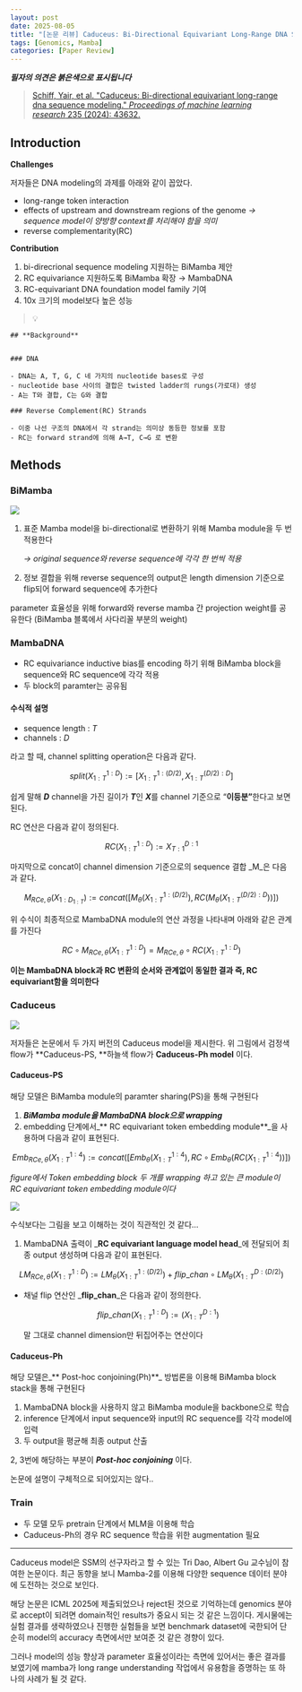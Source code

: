 ```yaml
---
layout: post
date: 2025-08-05
title: "[논문 리뷰] Caduceus: Bi-Directional Equivariant Long-Range DNA Sequence Modeling"
tags: [Genomics, Mamba]
categories: [Paper Review]
---
```


<span class="notion-red">_**필자의 의견은 붉은색으로 표시됩니다**_</span>


> [Schiff, Yair, et al. "Caduceus: Bi-directional equivariant long-range dna sequence modeling." ](https://pmc.ncbi.nlm.nih.gov/articles/PMC12189541/)[_Proceedings of machine learning research_](https://pmc.ncbi.nlm.nih.gov/articles/PMC12189541/)[ 235 (2024): 43632.](https://pmc.ncbi.nlm.nih.gov/articles/PMC12189541/)



## Introduction


**Challenges**


저자들은 DNA modeling의 과제를 아래와 같이 꼽았다.

- long-range token interaction
- effects of upstream and downstream regions of the genome 
_→ sequence model이 양방향 context를 처리해야 함을 의미_
- reverse complementarity(RC)

**Contribution**

1. bi-direcrional sequence modeling 지원하는 BiMamba 제안
1. RC equivariance 지원하도록 BiMamba 확장 → MambaDNA
1. RC-equivariant DNA foundation model family 기여
1. 10x 크기의 model보다 높은 성능

> 💡 


	## **Background**


	### DNA

	- DNA는 A, T, G, C 네 가지의 nucleotide bases로 구성
	- nucleotide base 사이의 결합은 twisted ladder의 rungs(가로대) 생성
	- A는 T와 결합, C는 G와 결합

	### Reverse Complement(RC) Strands

	- 이중 나선 구조의 DNA에서 각 strand는 의미상 동등한 정보를 포함
	- RC는 forward strand에 의해 A→T, C→G 로 변환


## Methods



### BiMamba


![](https://prod-files-secure.s3.us-west-2.amazonaws.com/542b861c-36a8-4051-84e5-8804b6728dba/2c247d59-7815-4980-99f0-8f0d21f445a7/image.png?X-Amz-Algorithm=AWS4-HMAC-SHA256&X-Amz-Content-Sha256=UNSIGNED-PAYLOAD&X-Amz-Credential=ASIAZI2LB466ZT4E7YRB%2F20250810%2Fus-west-2%2Fs3%2Faws4_request&X-Amz-Date=20250810T180046Z&X-Amz-Expires=3600&X-Amz-Security-Token=IQoJb3JpZ2luX2VjEKH%2F%2F%2F%2F%2F%2F%2F%2F%2F%2FwEaCXVzLXdlc3QtMiJHMEUCIQCycukgWuhfscx%2FQUxJ59LQCeAZhJQm7kDIz8glJE4FRQIgLtpmlAs7ZGP9qXd9DTMj7%2FhkeFPPSLMTQ4iGtXNF4ZAqiAQI2v%2F%2F%2F%2F%2F%2F%2F%2F%2F%2FARAAGgw2Mzc0MjMxODM4MDUiDPOeWCxLvz12PY3quyrcAxxr069gR6z9fS43iS7KpJ%2BB1%2BUBEwLLNwvf1gWYAO4CApOYTPeJr88uLR7xAfaaR8wrOVRJxXgpo98%2FB9pOhnufrfu5AXCrEU9H00wrgIjGd5BKtjgqSknqaRwgaE4SD6bZcy68IqW0Gt9wXAhOZXUzGjSO8AbnilgK4aiYksnCcpek8tiCQC1OUVYLQ7b1%2BX71uGKYkyMwddWxYNvOD9bWLd4j3g0bViYeiqvBIh%2Bs6Z%2FzwP1M3NwMr5UmQuVBvzpjSoNJ073jkSAKsfKytrSmbT%2BeW3Q7z5%2FLFvQ0x%2BBzZ08LDeF%2BTMYtQF%2BMRXTCdtkFCtj%2FsIKQGp0vyuc0ZGHHPrqeBJdLFu7HamqdXVwT%2BOo9UDh2Nystn0fuLGc5WvpPm0QeDXwgi8ZFhA0LYYN8LAVhOD0VgoQVEpFIG%2F42K%2BPWhhIRR76bFu%2BqGYa2X0Hnx4MFsyfWmlp46FU%2ByTeNXOik875fhj0uKZFukJfaBG4li3XmJ5y%2FR0t25ChrENMUyiaK5N2LAj4DrbU7Zx9dw0nhPPMC7Nt1MBl5ftp1B%2Bsj58N93KYIg7SnWDlrmMj%2FIIZxvKOGr4Gq84eN%2FVZ%2FdTizNSGSBGU45XHU%2Fp0OQH20pzkNX1GwB4VVMJ%2Bg48QGOqUBRiuUvF6azHMC%2BibDBNL9GehxzUEYlgi3D2GTfz44B%2BW1iqGeAR%2Fb%2FnJvboT2BA%2BbGZi4yj0RDkYHYuEem%2B6h9pxvzrrrrjXQyXg3KR1RWqmu1lVjggXFQkQTfEZGKKDdnY3U4U%2F%2BNGkwnCp4k%2F3pzZkg8QvKOuaxT6nYZjCjw6cF5KLH6%2FMQiADJx0A8ffxGY3iaIbDid7Q0rQ57rxA2hWZ9mSel&X-Amz-Signature=29c6ba09277f927869769085003d0ac876409bbd8e7e0815d9d60b4ba8d42444&X-Amz-SignedHeaders=host&x-amz-checksum-mode=ENABLED&x-id=GetObject)

1. 표준 Mamba model을 bi-directional로 변환하기 위해 Mamba module을 두 번 적용한다

	_→ original sequence와 reverse sequence에 각각 한 번씩 적용_

1. 정보 결합을 위해 reverse sequence의 output은 length dimension 기준으로 flip되어 forward sequence에 추가한다

parameter 효율성을 위해 forward와 reverse mamba 간 projection weight를 공유한다 (BiMamba 블록에서 사다리꼴 부분의 weight)



### MambaDNA

- RC equivariance inductive bias를 encoding 하기 위해 BiMamba block을 sequence와 RC sequence에 각각 적용
- 두 block의 paramter는 공유됨


#### 수식적 설명

- sequence length : _T_
- channels : _D_

라고 할 때,  channel splitting operation은 다음과 같다.


$$
split(X^{1:D}_{1:T}):=[X^{1:(D/2)}_{1:T},X^{(D/2):D}_{1:T}]
$$


<span class="notion-red">쉽게 말해 </span><span class="notion-red">_**D**_</span><span class="notion-red"> channel을 가진 길이가 </span><span class="notion-red">_**T**_</span><span class="notion-red">인 </span><span class="notion-red">_**X**_</span><span class="notion-red">를 channel 기준으로 “</span><span class="notion-red">**이등분”**</span><span class="notion-red">한다고 보면 된다.</span>


RC 연산은 다음과 같이 정의된다.


$$
RC(X^{1:D}_{1:T}):=X^{D:1}_{T:1}
$$


마지막으로 concat이 channel dimension 기준으로의 sequence 결합 _M_은 다음과 같다.


$$
M_{RCe,\theta}(X_{1:D_{1:T}}):=concat([M_{\theta}(X^{1:(D/2)}_{1:T}),RC(M_{\theta}(X^{(D/2):D}_{1:T}))])
$$


위 수식이 최종적으로 MambaDNA module의 연산 과정을 나타내며 아래와 같은 관계를 가진다


$$
RC\circ M_{RCe,\theta}(X^{1:D}_{1:T}) = M_{RCe,\theta} \circ RC(X^{1:D}_{1:T})
$$


**이는 MambaDNA block과 RC 변환의 순서와 관계없이 동일한 결과 즉, RC equivariant함을 의미한다**



### Caduceus


![](https://prod-files-secure.s3.us-west-2.amazonaws.com/542b861c-36a8-4051-84e5-8804b6728dba/f94a60d7-8145-473b-aef9-7c68d3ec604a/image.png?X-Amz-Algorithm=AWS4-HMAC-SHA256&X-Amz-Content-Sha256=UNSIGNED-PAYLOAD&X-Amz-Credential=ASIAZI2LB466ZT4E7YRB%2F20250810%2Fus-west-2%2Fs3%2Faws4_request&X-Amz-Date=20250810T180047Z&X-Amz-Expires=3600&X-Amz-Security-Token=IQoJb3JpZ2luX2VjEKH%2F%2F%2F%2F%2F%2F%2F%2F%2F%2FwEaCXVzLXdlc3QtMiJHMEUCIQCycukgWuhfscx%2FQUxJ59LQCeAZhJQm7kDIz8glJE4FRQIgLtpmlAs7ZGP9qXd9DTMj7%2FhkeFPPSLMTQ4iGtXNF4ZAqiAQI2v%2F%2F%2F%2F%2F%2F%2F%2F%2F%2FARAAGgw2Mzc0MjMxODM4MDUiDPOeWCxLvz12PY3quyrcAxxr069gR6z9fS43iS7KpJ%2BB1%2BUBEwLLNwvf1gWYAO4CApOYTPeJr88uLR7xAfaaR8wrOVRJxXgpo98%2FB9pOhnufrfu5AXCrEU9H00wrgIjGd5BKtjgqSknqaRwgaE4SD6bZcy68IqW0Gt9wXAhOZXUzGjSO8AbnilgK4aiYksnCcpek8tiCQC1OUVYLQ7b1%2BX71uGKYkyMwddWxYNvOD9bWLd4j3g0bViYeiqvBIh%2Bs6Z%2FzwP1M3NwMr5UmQuVBvzpjSoNJ073jkSAKsfKytrSmbT%2BeW3Q7z5%2FLFvQ0x%2BBzZ08LDeF%2BTMYtQF%2BMRXTCdtkFCtj%2FsIKQGp0vyuc0ZGHHPrqeBJdLFu7HamqdXVwT%2BOo9UDh2Nystn0fuLGc5WvpPm0QeDXwgi8ZFhA0LYYN8LAVhOD0VgoQVEpFIG%2F42K%2BPWhhIRR76bFu%2BqGYa2X0Hnx4MFsyfWmlp46FU%2ByTeNXOik875fhj0uKZFukJfaBG4li3XmJ5y%2FR0t25ChrENMUyiaK5N2LAj4DrbU7Zx9dw0nhPPMC7Nt1MBl5ftp1B%2Bsj58N93KYIg7SnWDlrmMj%2FIIZxvKOGr4Gq84eN%2FVZ%2FdTizNSGSBGU45XHU%2Fp0OQH20pzkNX1GwB4VVMJ%2Bg48QGOqUBRiuUvF6azHMC%2BibDBNL9GehxzUEYlgi3D2GTfz44B%2BW1iqGeAR%2Fb%2FnJvboT2BA%2BbGZi4yj0RDkYHYuEem%2B6h9pxvzrrrrjXQyXg3KR1RWqmu1lVjggXFQkQTfEZGKKDdnY3U4U%2F%2BNGkwnCp4k%2F3pzZkg8QvKOuaxT6nYZjCjw6cF5KLH6%2FMQiADJx0A8ffxGY3iaIbDid7Q0rQ57rxA2hWZ9mSel&X-Amz-Signature=9b26e835e2436b0b1b248d322a1852479f0ead3a741d9bff04ff9a02e7690dec&X-Amz-SignedHeaders=host&x-amz-checksum-mode=ENABLED&x-id=GetObject)


저자들은 논문에서 두 가지 버전의 Caduceus model을 제시한다. 위 그림에서 검정색 flow가 **Caduceus-PS, **하늘색 flow가 **Caduceus-Ph model** 이다.



#### Caduceus-PS


해당 모델은 BiMamba module의 paramter sharing(PS)을 통해 구현된다

1. _**BiMamba module을 MambaDNA block으로 wrapping**_
1. embedding 단계에서_** RC equivariant token embedding module**_을 사용하며 다음과 같이 표현된다.

$$
Emb_{RCe,\theta}(X^{1:4}_{1:T}):=concat([Emb_{\theta}(X^{1:4}_{1:T}),RC \circ Emb_{\theta}(RC(X^{1:4}_{1:T}))])
$$


_figure에서 Token embedding block 두 개를 wrapping 하고 있는 큰 module이 RC equivariant token embedding module이다_


![](https://prod-files-secure.s3.us-west-2.amazonaws.com/542b861c-36a8-4051-84e5-8804b6728dba/b175e4da-71eb-4e91-8c23-a06dabe673c9/image.png?X-Amz-Algorithm=AWS4-HMAC-SHA256&X-Amz-Content-Sha256=UNSIGNED-PAYLOAD&X-Amz-Credential=ASIAZI2LB466ZT4E7YRB%2F20250810%2Fus-west-2%2Fs3%2Faws4_request&X-Amz-Date=20250810T180047Z&X-Amz-Expires=3600&X-Amz-Security-Token=IQoJb3JpZ2luX2VjEKH%2F%2F%2F%2F%2F%2F%2F%2F%2F%2FwEaCXVzLXdlc3QtMiJHMEUCIQCycukgWuhfscx%2FQUxJ59LQCeAZhJQm7kDIz8glJE4FRQIgLtpmlAs7ZGP9qXd9DTMj7%2FhkeFPPSLMTQ4iGtXNF4ZAqiAQI2v%2F%2F%2F%2F%2F%2F%2F%2F%2F%2FARAAGgw2Mzc0MjMxODM4MDUiDPOeWCxLvz12PY3quyrcAxxr069gR6z9fS43iS7KpJ%2BB1%2BUBEwLLNwvf1gWYAO4CApOYTPeJr88uLR7xAfaaR8wrOVRJxXgpo98%2FB9pOhnufrfu5AXCrEU9H00wrgIjGd5BKtjgqSknqaRwgaE4SD6bZcy68IqW0Gt9wXAhOZXUzGjSO8AbnilgK4aiYksnCcpek8tiCQC1OUVYLQ7b1%2BX71uGKYkyMwddWxYNvOD9bWLd4j3g0bViYeiqvBIh%2Bs6Z%2FzwP1M3NwMr5UmQuVBvzpjSoNJ073jkSAKsfKytrSmbT%2BeW3Q7z5%2FLFvQ0x%2BBzZ08LDeF%2BTMYtQF%2BMRXTCdtkFCtj%2FsIKQGp0vyuc0ZGHHPrqeBJdLFu7HamqdXVwT%2BOo9UDh2Nystn0fuLGc5WvpPm0QeDXwgi8ZFhA0LYYN8LAVhOD0VgoQVEpFIG%2F42K%2BPWhhIRR76bFu%2BqGYa2X0Hnx4MFsyfWmlp46FU%2ByTeNXOik875fhj0uKZFukJfaBG4li3XmJ5y%2FR0t25ChrENMUyiaK5N2LAj4DrbU7Zx9dw0nhPPMC7Nt1MBl5ftp1B%2Bsj58N93KYIg7SnWDlrmMj%2FIIZxvKOGr4Gq84eN%2FVZ%2FdTizNSGSBGU45XHU%2Fp0OQH20pzkNX1GwB4VVMJ%2Bg48QGOqUBRiuUvF6azHMC%2BibDBNL9GehxzUEYlgi3D2GTfz44B%2BW1iqGeAR%2Fb%2FnJvboT2BA%2BbGZi4yj0RDkYHYuEem%2B6h9pxvzrrrrjXQyXg3KR1RWqmu1lVjggXFQkQTfEZGKKDdnY3U4U%2F%2BNGkwnCp4k%2F3pzZkg8QvKOuaxT6nYZjCjw6cF5KLH6%2FMQiADJx0A8ffxGY3iaIbDid7Q0rQ57rxA2hWZ9mSel&X-Amz-Signature=4c610ae34d22e5e8e83f4983f125cfa5351171417b25c048672f45d2326bbaac&X-Amz-SignedHeaders=host&x-amz-checksum-mode=ENABLED&x-id=GetObject)


<span class="notion-red">수식보다는 그림을 보고 이해하는 것이 직관적인 것 같다…</span>

1. MambaDNA 출력이 _**RC equivariant language model head**_에 전달되어 최종 output 생성하며 다음과 같이 표현된다.

$$
LM_{RCe,\theta}(X^{1:D}_{1:T}):= LM_{\theta}(X^{1:(D/2)}_{1:T})+flip\_chan\circ LM_{\theta}(X^{D:(D/2)}_{1:T})
$$

- 채널 flip 연산인 _**flip\_chan**_은 다음과 같이 정의한다.

	$$
	flip\_chan(X^{1:D}_{1:T}):=(X^{D:1}_{1:T})
	$$


	말 그대로 channel dimension만 뒤집어주는 연산이다



#### Caduceus-Ph


해당 모델은_** Post-hoc conjoining(Ph)**_ 방법론을 이용해 BiMamba block stack을 통해 구현된다

1. MambaDNA block을 사용하지 않고 BiMamba module을 backbone으로 학습
1. inference 단계에서 input sequence와 input의 RC sequence를 각각 model에 입력
1. 두 output을 평균해 최종 output 산출

2, 3번에 해당하는 부분이 _**Post-hoc conjoining**_ 이다.


<span class="notion-red">논문에 설명이 구체적으로 되어있지는 않다..</span>



### Train

- 두 모델 모두 pretrain 단계에서 MLM을 이용해 학습
- Caduceus-Ph의 경우 RC sequence 학습을 위한 augmentation 필요

---


<span class="notion-red">Caduceus model은 SSM의 선구자라고 할 수 있는 Tri Dao, Albert Gu 교수님이 참여한 논문이다. 최근 동향을 보니 Mamba-2를 이용해 다양한 sequence 데이터 분야에 도전하는 것으로 보인다.</span>


<span class="notion-red">해당 논문은 ICML 2025에 제출되었으나 reject된 것으로 기억하는데 genomics 분야로 accept이 되려면 domain적인 results가 중요시 되는 것 같은 느낌이다. 게시물에는 실험 결과를 생략하였으나 진행한 실험들을 보면 benchmark dataset에 국한되어 단순히 model의 accuracy 측면에서만 보여준 것 같은 경향이 있다.</span>


<span class="notion-red">그러나 model의 성능 향상과 parameter 효율성이라는 측면에 있어서는 좋은 결과를 보였기에 mamba가 long range understanding 작업에서 유용함을 증명하는 또 하나의 사례가 될 것 같다.</span>

